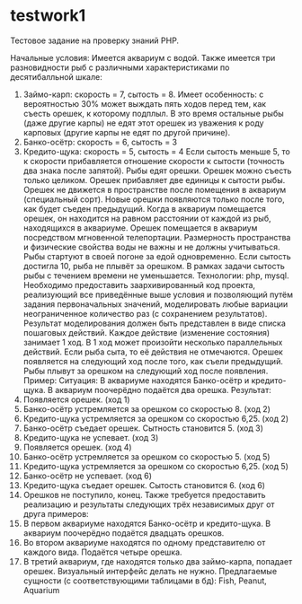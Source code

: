 # testwork1
Тестовое задание на проверку знаний PHP.

Начальные условия:
Имеется аквариум с водой. Также имеется три разновидности рыб с различными
характеристиками по десятибалльной шкале:
1. Займо-карп: скорость = 7, сытость = 8. Имеет особенность: с вероятностью 30%
может выждать пять ходов перед тем, как съесть орешек, к которому подплыл. В это
время остальные рыбы (даже другие карпы) не едят этот орешек из уважения к роду
карповых (другие карпы не едят по другой причине).
2. Банко-осётр: скорость = 6, сытость = 3
3. Кредито-щука: скорость = 5, сытость = 4
Если сытость меньше 5, то к скорости прибавляется отношение скорости к сытости
(точность два знака после запятой).
Рыбы едят орешки. Орешек можно съесть только целиком. Орешек прибавляет две
единицы к сытости рыбы. Орешек не движется в пространстве после помещения в
аквариум (специальный сорт). Новые орешки появляются только после того, как будет
съеден предыдущий.
Когда в аквариум помещается орешек, он находится на равном расстоянии от каждой
из рыб, находящихся в аквариуме. Орешек помещается в аквариум посредством
мгновенной телепортации. Размерность пространства и физические свойства воды не
важны и не должны учитываться. Рыбы стартуют в своей погоне за едой
одновременно. Если сытость достигла 10, рыба не плывёт за орешком. В рамках
задачи сытость рыбы с течением времени не уменьшается.
Технологии: php, mysql.
Необходимо предоставить заархивированный код проекта, реализующий все
приведённые выше условия и позволяющий путём задания первоначальных значений,
моделировать любые вариации неограниченное количество раз (с сохранением
результатов).
Результат моделирования должен быть представлен в виде списка пошаговых
действий. Каждое действие (изменение состояния) занимает 1 ход. В 1 ход может
произойти несколько параллельных действий. Если рыба сыта, то её действия не
отмечаются. Орешек появляется на следующий ход после того, как съели
предыдущий. Рыбы плывут за орешком на следующий ход после появления.
Пример:
Ситуация: В аквариуме находятся Банко-осётр и кредито-щука. В аквариум
поочерёдно подаётся два орешка.
Результат:
1. Появляется орешек. (ход 1)
2. Банко-осётр устремляется за орешком со скоростью 8. (ход 2)
3. Кредито-щука устремляется за орешком со скоростью 6,25. (ход 2)
4. Банко-осётр съедает орешек. Сытность становится 5. (ход 3)
5. Кредито-щука не успевает. (ход 3)
5. Появляется орешек. (ход 4)
6. Банко-осётр устремляется за орешком со скоростью 5. (ход 5)
7. Кредито-щука устремляется за орешком со скоростью 6,25. (ход 5)
8. Банко-осётр не успевает. (ход 6)
9. Кредито-щука съедает орешек. Сытость становится 6. (ход 6)
10. Орешков не поступило, конец.
Также требуется предоставить реализацию и результаты следующих трёх
независимых друг от друга примеров:
1. В первом аквариуме находятся Банко-осётр и кредито-щука. В аквариум поочерёдно
подаётся двадцать орешков.
2. Во втором аквариуме находятся по одному представителю от каждого вида.
Подаётся четыре орешка.
3. В третий аквариум, где находятся только два займо-карпа, попадает орешек.
Визуальный интерфейс делать не нужно.
Предлагаемые сущности (с соответствующими таблицами в бд): Fish, Peanut, Aquarium
